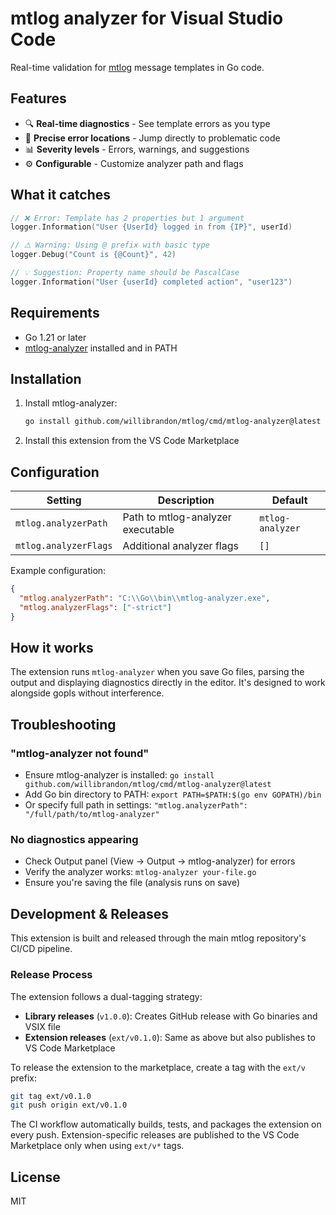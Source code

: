 # mtlog analyzer for Visual Studio Code

Real-time validation for [mtlog](https://github.com/willibrandon/mtlog) message templates in Go code.

## Features

- 🔍 **Real-time diagnostics** - See template errors as you type
- 🎯 **Precise error locations** - Jump directly to problematic code
- 📊 **Severity levels** - Errors, warnings, and suggestions
- ⚙️ **Configurable** - Customize analyzer path and flags

## What it catches

```go
// ❌ Error: Template has 2 properties but 1 argument
logger.Information("User {UserId} logged in from {IP}", userId)

// ⚠️ Warning: Using @ prefix with basic type
logger.Debug("Count is {@Count}", 42)

// 💡 Suggestion: Property name should be PascalCase
logger.Information("User {userId} completed action", "user123")
```

## Requirements

- Go 1.21 or later
- [mtlog-analyzer](https://github.com/willibrandon/mtlog/cmd/mtlog-analyzer) installed and in PATH

## Installation

1. Install mtlog-analyzer:
   ```bash
   go install github.com/willibrandon/mtlog/cmd/mtlog-analyzer@latest
   ```

2. Install this extension from the VS Code Marketplace

## Configuration

| Setting | Description | Default |
|---------|-------------|---------|
| `mtlog.analyzerPath` | Path to mtlog-analyzer executable | `mtlog-analyzer` |
| `mtlog.analyzerFlags` | Additional analyzer flags | `[]` |

Example configuration:
```json
{
  "mtlog.analyzerPath": "C:\\Go\\bin\\mtlog-analyzer.exe",
  "mtlog.analyzerFlags": ["-strict"]
}
```

## How it works

The extension runs `mtlog-analyzer` when you save Go files, parsing the output and displaying diagnostics directly in the editor. It's designed to work alongside gopls without interference.

## Troubleshooting

### "mtlog-analyzer not found"
- Ensure mtlog-analyzer is installed: `go install github.com/willibrandon/mtlog/cmd/mtlog-analyzer@latest`
- Add Go bin directory to PATH: `export PATH=$PATH:$(go env GOPATH)/bin`
- Or specify full path in settings: `"mtlog.analyzerPath": "/full/path/to/mtlog-analyzer"`

### No diagnostics appearing
- Check Output panel (View → Output → mtlog-analyzer) for errors
- Verify the analyzer works: `mtlog-analyzer your-file.go`
- Ensure you're saving the file (analysis runs on save)

## Development & Releases

This extension is built and released through the main mtlog repository's CI/CD pipeline.

### Release Process

The extension follows a dual-tagging strategy:

- **Library releases** (`v1.0.0`): Creates GitHub release with Go binaries and VSIX file
- **Extension releases** (`ext/v0.1.0`): Same as above but also publishes to VS Code Marketplace

To release the extension to the marketplace, create a tag with the `ext/v` prefix:

```bash
git tag ext/v0.1.0
git push origin ext/v0.1.0
```

The CI workflow automatically builds, tests, and packages the extension on every push. Extension-specific releases are published to the VS Code Marketplace only when using `ext/v*` tags.

## License

MIT